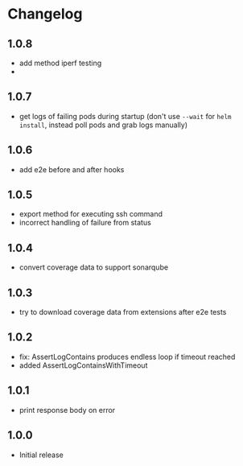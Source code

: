 # Changelog

## 1.0.8

- add method iperf testing
- 
## 1.0.7

- get logs of failing pods during startup (don't use `--wait` for `helm install`, instead poll pods and grab logs manually)

## 1.0.6

- add e2e before and after hooks

## 1.0.5

- export method for executing ssh command
- incorrect handling of failure from status

## 1.0.4

- convert coverage data to support sonarqube

## 1.0.3

- try to download coverage data from extensions after e2e tests

## 1.0.2

- fix: AssertLogContains produces endless loop if timeout reached
- added AssertLogContainsWithTimeout

## 1.0.1

- print response body on error

## 1.0.0

- Initial release

